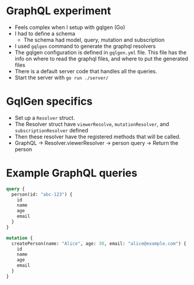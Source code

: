 # GraphQL experiment
* Feels complex when I setup with gqlgen (Go)
* I had to define a schema
  * The schema had model, query, mutation and subscription 
* I used `gqlgen` command to generate the graphql resolvers
* The gqlgen configuration is defined in `gqlgen.yml` file. This file has the info on where to read the graphql files, and where to put the generated files
* There is a default server code that handles all the queries.
* Start the server with `go run ./server/`


# GqlGen specifics
* Set up a `Resolver` struct.
* The Resolver struct have `viewerResolve`, `mutationResolver`, and `subscriptionResolver` defined
* Then these resolver have the registered methods that will be called.
* GraphQL -> Resolver.viewerResolver -> person query -> Return the person

# Example GraphQL queries
```graphql
query {
  person(id: "abc-123") {
    id
    name
    age
    email
  }
}

mutation {
  createPerson(name: "Alice", age: 30, email: "alice@example.com") {
    id
    name
    age
    email
  }
}
```
